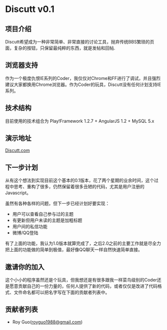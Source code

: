 # Discutt v0.1

## 项目介绍
Discutt希望成为一种非常简单、非常直接的讨论工具，抛弃传统BBS繁琐的页面，复杂的按钮，只保留最纯粹的东西，就是发帖和回帖.

## 浏览器支持
作为一个极度仇恨IE系列的Coder，我仅仅对Chrome和FF进行了调试，并且强烈建议大家都换用Chrome浏览器。作为Coder的玩具，Discutt没有任何计划支持IE系列。

## 技术结构
目前使用的技术组合为 Play!Framework 1.2.7 + AngularJS 1.2 + MySQL 5.x

## 演示地址
[Discutt.com](http://www.discutt.com)

## 下一步计划
从有这个想法到实现目前这个基本的0.1版本，花了两个星期的业余时间，这个过程中思考、重构了很多，仍然保留着很多丑陋的代码，尤其是用户注册的Javascript。

虽然有各种各样的问题，但下一步已经计划好要实现：

- 用户可以查看自己参与过的主题
- 有更新但用户未读的主题是加粗标题
- 用户间的私信功能
- 微博/QQ登陆

有了上面的功能，我认为1.0版本就算完成了，之后2.0之前的主要工作就是尽全力把上面的功能做的简单到极值，最好像QQ聊天一样自然快速简单直接。

## 邀请你的加入
这个小小的程序虽然还是个玩具，但我想还是有很多跟我一样菜鸟级别的Coder还是愿意贡献自己的一份力量的，任何人提供了新的代码，或者仅仅是改进了代码格式、文件命名都可以把名字写在下面的贡献者列表中。


## 贡献者列表
- Roy Guo(royguo1988@gmail.com)